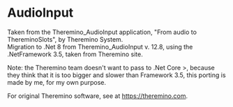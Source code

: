 # AudioInput

Taken from the Theremino_AudioInput application, "From audio to ThereminoSlots", by Theremino System.  
Migration to .Net 8 from Theremino_AudioInput v. 12.8, using the .NetFramework 3.5, taken from Theremino site. 

Note: the Theremino team doesn't want to pass to .Net Core >, because they think that it is too bigger and slower than Framework 3.5, this porting is made by me, for my own purpose.

For original Theremino software, see at https://theremino.com.